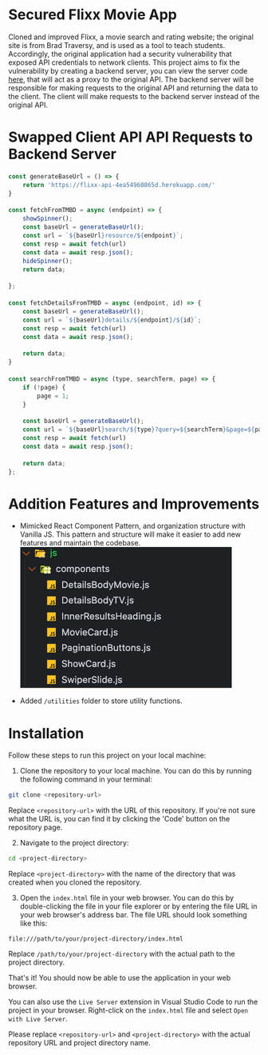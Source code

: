 # Secured Flixx Movie App

Cloned and improved Flixx, a movie search and rating website; the original site is from Brad Traversy, and is used as a tool to teach students. Accordingly, the original application had a security vulnerability that exposed API credentials to network clients. This project aims to fix the vulnerability by creating a backend server, you can view the server code [here](https://github.com/fidotheprince/flixx-api), that will act as a proxy to the original API. The backend server will be responsible for making requests to the original API and returning the data to the client. The client will make requests to the backend server instead of the original API.

# Swapped Client API API Requests to Backend Server

```js
const generateBaseUrl = () => {
    return 'https://flixx-api-4ea54960865d.herokuapp.com/'
}

const fetchFromTMBD = async (endpoint) => {
    showSpinner(); 
    const baseUrl = generateBaseUrl();
    const url = `${baseUrl}resource/${endpoint}`;
    const resp = await fetch(url)
    const data = await resp.json();
    hideSpinner();
    return data;

};

const fetchDetailsFromTMBD = async (endpoint, id) => {
    const baseUrl = generateBaseUrl();
    const url = `${baseUrl}details/${endpoint}/${id}`;
    const resp = await fetch(url)
    const data = await resp.json();

    return data;
}

const searchFromTMBD = async (type, searchTerm, page) => {    
    if (!page) {
        page = 1;
    }

    const baseUrl = generateBaseUrl();
    const url = `${baseUrl}search/${type}?query=${searchTerm}&page=${page}`;
    const resp = await fetch(url)
    const data = await resp.json();

    return data;
};
```

# Addition Features and Improvements

- Mimicked React Component Pattern, and organization structure with Vanilla JS. This pattern and structure will make it easier to add new features and maintain the codebase.
    ![Component Folder Structure](./documents/Screenshot%202024-05-02%20at%204.49.52%20PM.png)
    
- Added `/utilities` folder to store utility functions.

# Installation

Follow these steps to run this project on your local machine:

1. Clone the repository to your local machine. You can do this by running the following command in your terminal:

```bash
git clone <repository-url>
```

Replace `<repository-url>` with the URL of this repository. If you're not sure what the URL is, you can find it by clicking the 'Code' button on the repository page.

2. Navigate to the project directory:

```bash
cd <project-directory>
```

Replace `<project-directory>` with the name of the directory that was created when you cloned the repository.

3. Open the `index.html` file in your web browser. You can do this by double-clicking the file in your file explorer or by entering the file URL in your web browser's address bar. The file URL should look something like this:

```
file:///path/to/your/project-directory/index.html
```
Replace `/path/to/your/project-directory` with the actual path to the project directory.

That's it! You should now be able to use the application in your web browser.

You can also use the `Live Server` extension in Visual Studio Code to run the project in your browser. Right-click on the `index.html` file and select `Open with Live Server`.

Please replace `<repository-url>` and `<project-directory>` with the actual repository URL and project directory name.
